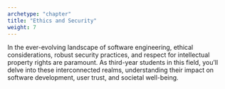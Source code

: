 ```yaml
---
archetype: "chapter"
title: "Ethics and Security"
weight: 7
---
```


In the ever-evolving landscape of software engineering, ethical considerations, robust security practices, and respect for intellectual property rights are paramount.
As third-year students in this field, you’ll delve into these interconnected realms, understanding their impact on software development, user trust, and societal well-being.